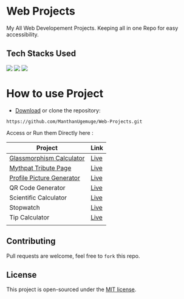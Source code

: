 # Web Projects
My All Web Developement Projects.
Keeping all in one Repo for easy accessibility. 

## Tech Stacks Used

<a target="_blank" href="https://www.w3schools.com/html/default.asp"><img src="https://img.shields.io/badge/html5%20-%23E34F26.svg?&style=for-the-badge&logo=html5&logoColor=white"></img></a>
<a target="_blank" href="https://www.w3schools.com/css/default.asp"><img src="https://img.shields.io/badge/css3%20-%231572B6.svg?&style=for-the-badge&logo=css3&logoColor=white"></img></a>
<a target="_blank" href="https://www.w3schools.com/js/default.asp"><img src="https://img.shields.io/badge/javascript%20-%23323330.svg?&style=for-the-badge&logo=javascript&logoColor=%23F7DF1E"></img></a>

# How to use Project 

- [Download](https://github.com/ManthanUgemuge/Web-Projects/archive/refs/heads/main.zip) or clone the repository:
```
https://github.com/ManthanUgemuge/Web-Projects.git
```

Access or Run them Directly here :

|Project|Link|
| ------------- | ------------- |
|[Glassmorphism Calculator](https://github.com/ManthanUgemuge/Web-Projects/tree/main/Glassmorphism%20Calculator)|[Live](https://manthanugemuge.github.io/Web-Projects/Glassmorphism%20Calculator/)|
|[Mythpat Tribute Page](https://github.com/ManthanUgemuge/Web-Projects/tree/main/Mythpat%20Tribute%20Page)|[Live](https://manthanugemuge.github.io/Web-Projects/Mythpat%20Tribute%20Page)|
|[Profile Picture Generator](https://github.com/ManthanUgemuge/Web-Projects/tree/main/Profile%20Picture%20Generator)|[Live](https://manthanugemuge.github.io/Web-Projects/Profile%20Picture%20Generator)|
|QR Code Generator|[Live](https://manthanugemuge.github.io/Web-Projects/QR%20Code%20Generator)|
|Scientific Calculator|[Live](https://manthanugemuge.github.io/Web-Projects/Scientific%20Calculator)|
|Stopwatch|[Live](https://manthanugemuge.github.io/Web-Projects/Stop%20Watch)|
|Tip Calculator|[Live](https://manthanugemuge.github.io/Web-Projects/Tip%20Calculator)|
|||

<!-- ll Projects [Live](https://manthanugemuge.github.io/WebProjects/Tip%20Calculator) -->


## Contributing
Pull requests are welcome, feel free to ```fork``` this repo.

## License
This project is open-sourced under the [MIT license]().
